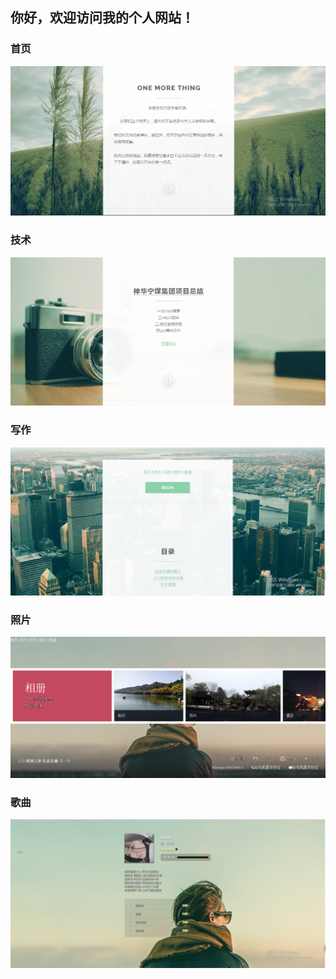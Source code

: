 ## 你好，欢迎访问我的个人网站！
### 首页
![](images/index.png) 
### 技术
![](images/coding.png) 
### 写作
![](images/writing.png) 
### 照片
![](images/photos.png) 
### 歌曲
![](images/songs.png) 
